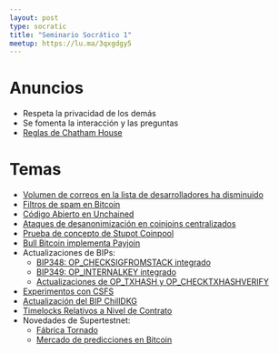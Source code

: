 ```yaml
---
layout: post
type: socratic
title: "Seminario Socrático 1"
meetup: https://lu.ma/3qxgdgy5
---
```


# Anuncios

- Respeta la privacidad de los demás
- Se fomenta la interacción y las preguntas
- [Reglas de Chatham House](https://www.chathamhouse.org/about-us/chatham-house-rule)

# Temas

- [Volumen de correos en la lista de desarrolladores ha disminuido](https://x.com/lopp/status/1874803077288755257?mx=2)
- [Filtros de spam en Bitcoin](https://x.com/oomahq/status/1875339328127431016)
- [Código Abierto en Unchained](https://unchained.com/blog/unchained-2024-open-source/)
- [Ataques de desanonimización en coinjoins centralizados](https://groups.google.com/g/bitcoindev/c/CbfbEGozG7c/m/w2B-RRdUCQAJ?pli=1)
- [Prueba de concepto de Stupot Coinpool](https://x.com/stutxo/status/1873384602552738236)
- [Bull Bitcoin implementa Payjoin](https://www.bullbitcoin.com/blog/bull-bitcoin-wallet-payjoin)
- Actualizaciones de BIPs:
  - [BIP348: OP_CHECKSIGFROMSTACK integrado](https://github.com/bitcoin/bips/pull/1535)
  - [BIP349: OP_INTERNALKEY integrado](https://github.com/bitcoin/bips/blob/master/bip-0349.md)
  - [Actualizaciones de OP_TXHASH y OP_CHECKTXHASHVERIFY](https://github.com/bitcoin/bips/pull/1500)
- [Experimentos con CSFS](https://rubin.io/bitcoin/2024/12/02/csfs-ctv-rekey-symmetry/)
- [Actualización del BIP ChillDKG](https://groups.google.com/g/bitcoindev/c/HE3HSnGTpoQ/m/Y2VhaMCrCAAJ)
- [Timelocks Relativos a Nivel de Contrato](https://delvingbitcoin.org/t/contract-level-relative-timelocks-or-lets-talk-about-ancestry-proofs-and-singletons/1353)
- Novedades de Supertestnet:
  - [Fábrica Tornado](https://github.com/supertestnet/tornado_factory)
  - [Mercado de predicciones en Bitcoin](https://gist.github.com/supertestnet/d4d9a8dc4c975dc36eec0a8816d1f99f)
